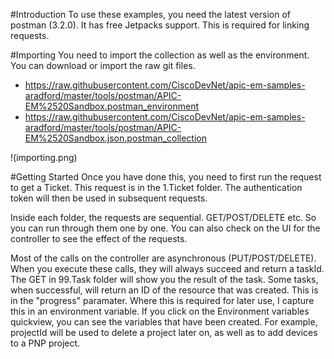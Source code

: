 #Introduction
To use these examples, you need the latest version of postman (3.2.0).
It has free Jetpacks support.  This is required for linking requests.

#Importing
You need to import the collection as well as the environment.  You can download or import the raw git files.
* https://raw.githubusercontent.com/CiscoDevNet/apic-em-samples-aradford/master/tools/postman/APIC-EM%2520Sandbox.postman_environment
* https://raw.githubusercontent.com/CiscoDevNet/apic-em-samples-aradford/master/tools/postman/APIC-EM%2520Sandbox.json.postman_collection

!(importing.png)

#Getting Started
Once you have done this, you need to first run the request to get a Ticket.  This request is in the 1.Ticket folder.
The authentication token will then be used in subsequent requests.

Inside each folder, the requests are sequential.  GET/POST/DELETE etc.  So you can run through them one by one.
You can also check on the UI for the controller to see the effect of the requests.

Most of the calls on the controller are asynchronous (PUT/POST/DELETE).  When you execute these calls, they will always
succeed and return a taskId.  The GET in 99.Task folder will show you the result of the task.
Some tasks, when successful, will return an ID of the resource that was created.  This is in the "progress" paramater.
Where this is required for later use, I capture this in an environment variable.
If you click on the Environment variables quickview, you can see the variables that have been created.
For example, projectId will be used to delete a project later on, as well as to add devices to a PNP project.